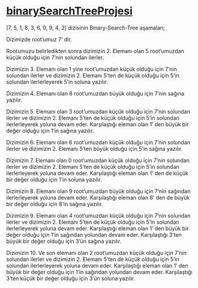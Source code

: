# [binarySearchTreeProjesi](https://www.patika.dev/tr)

[7, 5, 1, 8, 3, 6, 0, 9, 4, 2] dizisinin Binary-Search-Tree aşamaları;

Dizimizde root’umuz 7’ dir.

Rootumuzu belirledikten sonra dizimizin 2. Elemanı olan 5 root’umuzdan küçük olduğu için 7’nin solundan ilerler.

Dizimizin 3. Elemanı olan 1 yine root’umuzdan küçük olduğu için 7’nin solundan ilerler ve dizimizin 2. Elemanı 5’ten de küçük olduğu için 5’in solundan ilerlerleyerek 5’in soluna yazılır.

Dizimizin 4. Elemanı olan 8 root’umuzdan büyük olduğu için 7’nin sağına yazılır.

Dizimizin 5. Elemanı olan 3 root’umuzdan küçük olduğu için 7’nin solundan ilerler ve dizimizin 2. Elemanı 5’ten de küçük olduğu için 5’in solundan ilerlerleyerek yoluna devam eder. Karşılaştığı eleman olan 1’ den büyük bir değer olduğu için 1’in sağına yazılır.

Dizimizin 6. Elemanı olan 6 root’umuzdan küçük olduğu için 7’nin solundan ilerler ve dizimizin 2. Elemanı 5’ten büyük olduğu için 5’in sağına yazılır.

Dizimizin 7. Elemanı olan 0 root’umuzdan küçük olduğu için 7’nin solundan ilerler ve dizimizin 2. Elemanı 5’ten de küçük olduğu için 5’in solundan ilerlerleyerek yoluna devam eder. Karşılaştığı eleman olan 1’ den de küçük bir değer olduğu için 1’in soluna yazılır.

Dizimizin 8. Elemanı olan 9 root’umuzdan büyük olduğu için 7’nin sağından ilerlerleyerek yoluna devam eder. Karşılaştığı eleman olan 8’ den de büyük bir değer olduğu için 8’in sağına yazılır.

Dizimizin 9. Elemanı olan 4 root’umuzdan küçük olduğu için 7’nin solundan ilerler ve dizimizin 2. Elemanı 5’ten de küçük olduğu için 5’in solundan ilerlerleyerek yoluna devam eder. Karşılaştığı eleman olan 1’ den büyük bir değer olduğu için 1’in sağından yolundan devam eder. Karşılaştığı 3’ten büyük bir değer olduğu için 3’ün sağına yazılır.

Dizimizin 10. Ve son elemanı olan 2 root’umuzdan küçük olduğu için 7’nin solundan ilerler ve dizimizin 2. Elemanı 5’ten de küçük olduğu için 5’in solundan ilerlerleyerek yoluna devam eder. Karşılaştığı eleman olan 1’ den büyük bir değer olduğu için 1’in sağından yolundan devam eder. Karşılaştığı 3’ten küçük bir değer olduğu için 3’ün soluna yazılır.
